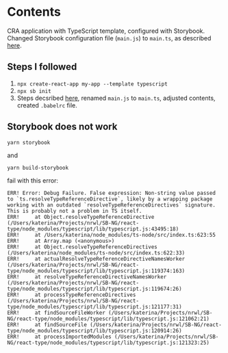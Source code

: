 # Contents

CRA application with TypeScript template, configured with Storybook. Changed Storybook configuration file (`main.js`) to `main.ts`, as described [here](https://storybook.js.org/docs/react/configure/overview#configure-your-project-with-typescript).

## Steps I followed

1. `npx create-react-app my-app --template typescript`
2. `npx sb init`
3. Steps decsribed [here](https://storybook.js.org/docs/react/configure/overview#configure-your-project-with-typescript), renamed `main.js` to `main.ts`, adjusted contents, created `.babelrc` file.

## Storybook does not work

```
yarn storybook
```

and

```
yarn build-storybook
```

fail with this error:

```
ERR! Error: Debug Failure. False expression: Non-string value passed to `ts.resolveTypeReferenceDirective`, likely by a wrapping package working with an outdated `resolveTypeReferenceDirectives` signature. This is probably not a problem in TS itself.
ERR!     at Object.resolveTypeReferenceDirective (/Users/katerina/Projects/nrwl/SB-NG/react-type/node_modules/typescript/lib/typescript.js:43495:18)
ERR!     at /Users/katerina/node_modules/ts-node/src/index.ts:623:55
ERR!     at Array.map (<anonymous>)
ERR!     at Object.resolveTypeReferenceDirectives (/Users/katerina/node_modules/ts-node/src/index.ts:622:33)
ERR!     at actualResolveTypeReferenceDirectiveNamesWorker (/Users/katerina/Projects/nrwl/SB-NG/react-type/node_modules/typescript/lib/typescript.js:119374:163)
ERR!     at resolveTypeReferenceDirectiveNamesWorker (/Users/katerina/Projects/nrwl/SB-NG/react-type/node_modules/typescript/lib/typescript.js:119674:26)
ERR!     at processTypeReferenceDirectives (/Users/katerina/Projects/nrwl/SB-NG/react-type/node_modules/typescript/lib/typescript.js:121177:31)
ERR!     at findSourceFileWorker (/Users/katerina/Projects/nrwl/SB-NG/react-type/node_modules/typescript/lib/typescript.js:121062:21)
ERR!     at findSourceFile (/Users/katerina/Projects/nrwl/SB-NG/react-type/node_modules/typescript/lib/typescript.js:120914:26)
ERR!     at processImportedModules (/Users/katerina/Projects/nrwl/SB-NG/react-type/node_modules/typescript/lib/typescript.js:121323:25)
```
